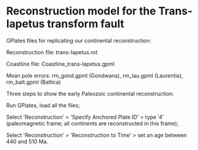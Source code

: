 # Reconstruction model for the Trans-Iapetus transform fault

GPlates files for replicating our continental reconstruction:

Reconstruction file: trans-Iapetus.rot

Coastline file: Coastline_trans-Iapetus.gpml

Mean pole errors: rm_gond.gpml (Gondwana), rm_lau.gpml (Laurentia), rm_balt.gpml (Baltica)

Three steps to show the early Paleozoic continental reconstruction:

Run GPlates, load all the files;

Select 'Reconstruction' > 'Specify Anchored Plate ID' > type '4' (paleomagnetic frame; all continents are reconstructed in this frame);

Select 'Reconstruction' > 'Reconstruction to Time' > set an age between 440 and 510 Ma.

